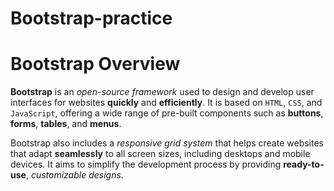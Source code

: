 # Bootstrap-practice
# Bootstrap Overview

**Bootstrap** is an *open-source framework* used to design and develop user interfaces for websites **quickly** and **efficiently**. It is based on `HTML`, `CSS`, and `JavaScript`, offering a wide range of pre-built components such as **buttons**, **forms**, **tables**, and **menus**.  

Bootstrap also includes a *responsive grid system* that helps create websites that adapt **seamlessly** to all screen sizes, including desktops and mobile devices. It aims to simplify the development process by providing **ready-to-use**, *customizable designs*.
